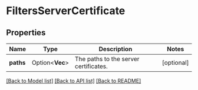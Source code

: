 # FiltersServerCertificate

## Properties

Name | Type | Description | Notes
------------ | ------------- | ------------- | -------------
**paths** | Option<**Vec<String>**> | The paths to the server certificates. | [optional]

[[Back to Model list]](../README.md#documentation-for-models) [[Back to API list]](../README.md#documentation-for-api-endpoints) [[Back to README]](../README.md)


